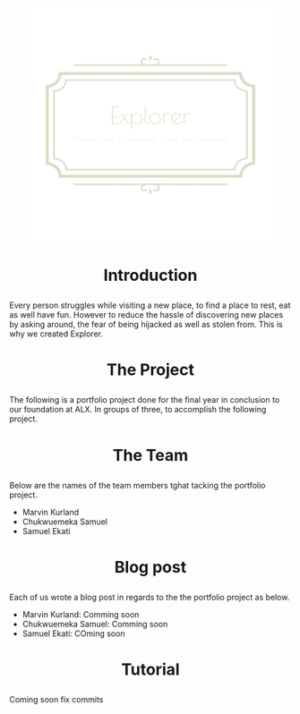<div align="center">
<img src="https://github.com/bugemarvin/Explorer/blob/main/assets/img/logo_transparent.png" style="width:86%;height:420px;" />
</div>

# <p align="center">Introduction</p>

Every person struggles while visiting a new place, to find a place to rest, eat as well have fun.  However to reduce the hassle of discovering new places by asking around, the fear of being hijacked as well as stolen from. This is why we created Explorer.

# <p align="center">The Project</p>

The following is a portfolio project done for the final year in conclusion to our foundation at  <a htref=”https://www.alxafrica.com”>ALX</a>. In groups of three, to accomplish the following project.

# <p align="center">The Team</p>

Below are the names of the team members tghat tacking the portfolio project. 
* Marvin Kurland
* Chukwuemeka Samuel
* Samuel Ekati

# <p align="center">Blog post</p>

Each of us wrote a blog post in regards to the the portfolio project as below.
* Marvin Kurland: Comming soon
* Chukwuemeka Samuel: Comming soon
* Samuel Ekati: COming soon

# <p align="center">Tutorial</p>

Coming soon
fix commits
